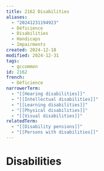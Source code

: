 ```yaml
---
title: 2162 Disabilities
aliases:
  - "20241231194923"
  - Déficience
  - Disabilities
  - Handicaps
  - Impairments
created: 2024-12-18
modified: 2024-12-31
tags:
  - gccommon
id: 2162
french:
  - Déficience
narrowerTerm:
  - "[[Hearing disabilities]]"
  - "[[Intellectual disabilities]]"
  - "[[Learning disabilities]]"
  - "[[Physical disabilities]]"
  - "[[Visual disabilities]]"
relatedTerm:
  - "[[Disability pensions]]"
  - "[[Persons with disabilities]]"
---
```

# Disabilities
